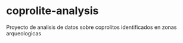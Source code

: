 # coprolite-analysis
Proyecto de analisis de datos sobre coprolitos identificados en zonas arqueologicas
